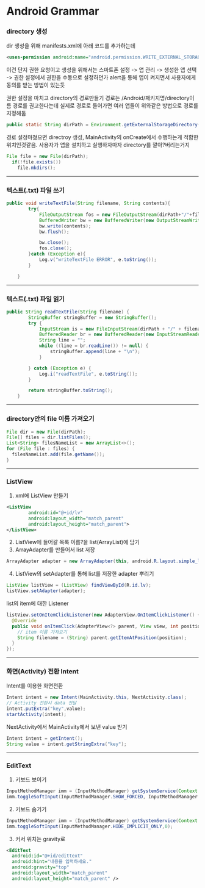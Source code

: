 # Android Grammar
### directory 생성
dir 생성을 위해 manifests.xml에 아래 코드를 추가하는데
```xml
<uses-permission android:name="android.permission.WRITE_EXTERNAL_STORAGE" />
```
이건 단지 권한 요청이고 생성을 위해서는 스마트폰 설정 -> 앱 관리 -> 생성한 앱 선택 -> 권한 설정에서 권한을 수동으로 설정하던가 alert을 통해 앱이 켜지면서 사용자에게 동의를 받는 방법이 있는듯

권한 설정을 마치고 directory의 경로만들기 경로는 /Android/패키지명/directory이름 경로를 권고한다는데 실제로 경로로 들어가면 여러 앱들이 위와같은 방법으로 경로를 지정해둠
```java
public static String dirPath = Environment.getExternalStorageDirectory().getAbsoluteFile() + "/Android/com.mosslife.studyapp01/temp";
```

경로 설정마쳤으면 directroy 생성, MainActivity의 onCreate에서 수행하는게 적합한 위치인것같음. 사용자가 앱을 설치하고 실행하자마자 directory를 깔아?버리는거지
```java
File file = new File(dirPath);
  if(!file.exists())
    file.mkdirs();
```
***
### 텍스트(.txt) 파일 쓰기
```java
public void writeTextFile(String filename, String contents){
        try{
            FileOutputStream fos = new FileOutputStream(dirPath+"/"+filename, true);
            BufferedWriter bw = new BufferedWriter(new OutputStreamWriter(fos));
            bw.write(contents);
            bw.flush();

            bw.close();
            fos.close();
        }catch (Exception e){
            Log.v("writeTextFile ERROR", e.toString());
        }

    }
```
***
### 텍스트(.txt) 파일 읽기
```java
public String readTextFile(String filename) {
        StringBuffer stringBuffer = new StringBuffer();
        try {
            InputStream is = new FileInputStream(dirPath + "/" + filename);
            BufferedReader br = new BufferedReader(new InputStreamReader(is));
            String line = "";
            while ((line = br.readLine()) != null) {
                stringBuffer.append(line + "\n");
            }

        } catch (Exception e) {
            Log.i("readTextFile", e.toString());
        }

        return stringBuffer.toString();
    }
```
***
### directory안의 file 이름 가져오기
```java
File dir = new File(dirPath);
File[] files = dir.listFiles();
List<String> filesNameList = new ArrayList<>();
for (File file : files) {
  filesNameList.add(file.getName());
}
```
***
### ListView

1. xml에 ListView 만들기
```xml
<ListView
        android:id="@+id/lv"
        android:layout_width="match_parent"
        android:layout_height="match_parent">
</ListView>
```
2. ListView에 들어갈 목록 이름?을 list(ArrayList)에 담기
3. ArrayAdapter를 만들어서 list 저장
```java
ArrayAdapter adapter = new ArrayAdapter(this, android.R.layout.simple_list_item_1, filesNameList);
```
4. ListView의 setAdapter를 통해 list를 저장한 adapter 뿌리기
```java
ListView listView = (ListView) findViewById(R.id.lv);
listView.setAdapter(adapter);
```

list의 item에 대한 Listener
```java
listView.setOnItemClickListener(new AdapterView.OnItemClickListener() {
  @Override
  public void onItemClick(AdapterView<?> parent, View view, int position, long id) {
    // item 이름 가져오기
    String filename = (String) parent.getItemAtPosition(position);
  }
});
```
***
### 화면(Activity) 전환 Intent
Intent를 이용한 화면전환
```java
Intent intent = new Intent(MainActivity.this, NextActivity.class);
// Activity 전환시 data 전달
intent.putExtra("key",value);
startActivity(intent);
```
NextActivity에서 MainActivity에서 보낸 value 받기
```java
Intent intent = getIntent();
String value = intent.getStringExtra("key");
```
***
### EditText
1. 키보드 보이기
```java
InputMethodManager imm = (InputMethodManager) getSystemService(Context.INPUT_METHOD_SERVICE);
imm.toggleSoftInput(InputMethodManager.SHOW_FORCED, InputMethodManager.HIDE_IMPLICIT_ONLY);
```
2. 키보드 숨기기
```java
InputMethodManager imm = (InputMethodManager) getSystemService(Context.INPUT_METHOD_SERVICE);
imm.toggleSoftInput(InputMethodManager.HIDE_IMPLICIT_ONLY,0);
```
3. 커서 위치는 gravity로
```xml
<EditText
  android:id="@+id/edittext"
  android:hint="내용을 입력하세요."
  android:gravity="top"
  android:layout_width="match_parent"
  android:layout_height="match_parent" />
```
